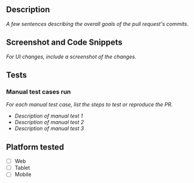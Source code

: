 ## Description

_A few sentences describing the overall goals of the pull request's commits._

## Screenshot and Code Snippets

_For UI changes, include a screenshot of the changes._

## Tests

### Manual test cases run

_For each manual test case, list the steps to test or reproduce the PR._

- _Description of manual test 1_
- _Description of manual test 2_
- _Description of manual test 3_

## Platform tested

- [ ] Web
- [ ] Tablet
- [ ] Mobile
